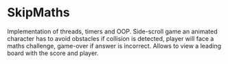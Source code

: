 # SkipMaths
Implementation of threads, timers and OOP. Side-scroll game an animated character has to avoid obstacles if collision is detected, player will face a maths challenge, game-over if answer is incorrect. Allows to view a leading board with the score and player.
